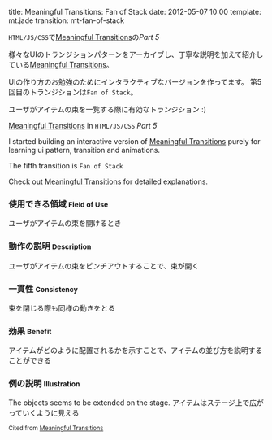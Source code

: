 title: Meaningful Transitions: Fan of Stack
date: 2012-05-07 10:00
template: mt.jade
transition: mt-fan-of-stack

<!-- ja#1 -->

`HTML/JS/CSS`で[Meaningful Transitions]の*Part 5*

様々なUIのトランジションパターンをアーカイブし、丁寧な説明を加えて紹介している[Meaningful Transitions]。

UIの作り方のお勉強のためにインタラクティブなバージョンを作ってます。
第5回目のトランジションは`Fan of Stack`。

ユーザがアイテムの束を一覧する際に有効なトランジション :)

<span class="more"></span>

<!-- /ja -->

<!-- en#1 -->

[Meaningful Transitions] in `HTML/JS/CSS` *Part 5*

I started building an interactive version of [Meaningful Transitions] purely for learning ui pattern, transition and animations. 

The fifth transition is `Fan of Stack`

Check out [Meaningful Transitions] for detailed explanations.

<!-- /en -->


<div id="mt-fan-of-stack" class="mt-transition" data-title="Fan of Stack">
</div>

<!-- ja -->

### 使用できる領域 <small>Field of Use</small>
ユーザがアイテムの束を開けるとき

### 動作の説明 <small>Description</small>
ユーザがアイテムの束をピンチアウトすることで、束が開く

### 一貫性 <small>Consistency</small>
束を閉じる際も同様の動きをとる

### 効果 <small>Benefit</small>
アイテムがどのように配置されるかを示すことで、アイテムの並び方を説明することができる

### 例の説明 <small>Illustration</small>
The objects seems to be extended on the stage.
アイテムはステージ上で広がっていくように見える

<!-- /ja -->

<small>Cited from [Meaningful Transitions]</small>

[Meaningful Transitions]: http://www.ui-transitions.com/